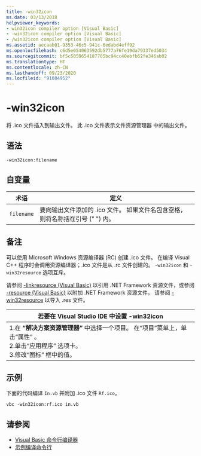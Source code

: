 ```yaml
---
title: -win32icon
ms.date: 03/13/2018
helpviewer_keywords:
- win32icon compiler option [Visual Basic]
- -win32icon compiler option [Visual Basic]
- /win32icon compiler option [Visual Basic]
ms.assetid: aecaab01-9353-46c5-941c-6edabd4eff92
ms.openlocfilehash: c6d5e054063592db5777a76fe19da79337ed5034
ms.sourcegitcommit: bf5c5850654187705bc94cc40ebfb62fe346ab02
ms.translationtype: HT
ms.contentlocale: zh-CN
ms.lasthandoff: 09/23/2020
ms.locfileid: "91084952"
---
```

# <a name="-win32icon"></a>-win32icon

将 .ico 文件插入到输出文件。 此 .ico 文件表示文件资源管理器  中的输出文件。  
  
## <a name="syntax"></a>语法  
  
```console  
-win32icon:filename  
```  
  
## <a name="arguments"></a>自变量  
  
|术语|定义|  
|---|---|  
|`filename`|要向输出文件添加的 .ico 文件。 如果文件名包含空格，则将名称括在引号 (" ") 内。|  
  
## <a name="remarks"></a>备注  

 可以使用 Microsoft Windows 资源编译器 (RC) 创建 .ico 文件。 在编译 Visual C++ 程序时会调用资源编译器；.ico 文件是从 .rc 文件创建的。 `-win32icon` 和 `-win32resource` 选项互斥。  
  
 请参阅 [-linkresource (Visual Basic)](linkresource.md) 以引用 .NET Framework 资源文件，或参阅 [-resource (Visual Basic)](resource.md) 以附加 .NET Framework 资源文件。 请参阅 [-win32resource](win32resource.md) 以导入 .res 文件。  
  
|若要在 Visual Studio IDE 中设置 -win32icon|  
|---|  
|1.在 **“解决方案资源管理器”** 中选择一个项目。 在“项目”菜单上，单击“属性”   。 <br />2.单击“应用程序”  选项卡。<br />3.修改“图标”  框中的值。|  
  
## <a name="example"></a>示例  

 下面的代码编译 `In.vb` 并附加 .ico 文件 `Rf.ico`。  
  
```console
vbc -win32icon:rf.ico in.vb  
```  
  
## <a name="see-also"></a>请参阅

- [Visual Basic 命令行编译器](index.md)
- [示例编译命令行](sample-compilation-command-lines.md)
